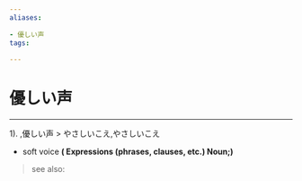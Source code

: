 ```yaml
---
aliases:
    
- 優しい声
tags:
    
---
```


# 優しい声
---
1).
,優しい声 > やさしいこえ,やさしいこえ

- soft voice
**( Expressions (phrases, clauses, etc.) Noun;)**
> see also: 
            